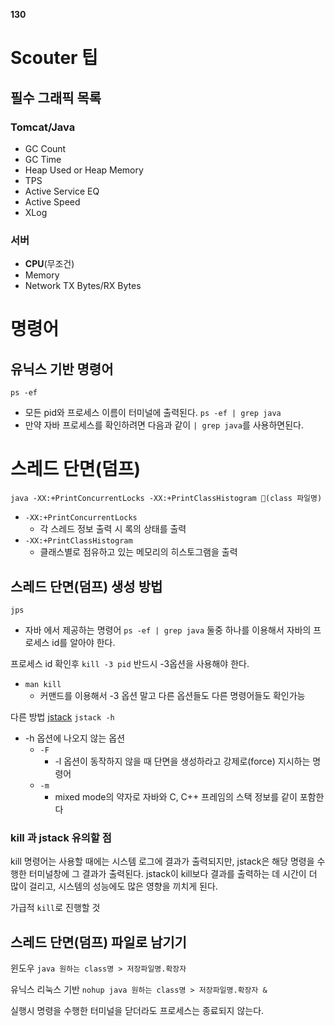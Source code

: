 **130**
# Scouter 팁
## 필수 그래픽 목록
### Tomcat/Java
- GC Count
- GC Time
- Heap Used or Heap Memory
- TPS
- Active Service EQ
- Active Speed
- XLog
### 서버
- **CPU**(무조건)
- Memory
- Network TX Bytes/RX Bytes

# 명령어
## 유닉스 기반 명령어
`ps -ef`
- 모든 pid와 프로세스 이름이 터미널에 출력된다.
`ps -ef | grep java`
- 만약 자바 프로세스를 확인하려면 다음과 같이 `| grep java`를 사용하면된다.

# 스레드 단면(덤프)

`java -XX:+PrintConcurrentLocks -XX:+PrintClassHistogram (class 파일명)`
- `-XX:+PrintConcurrentLocks`
	- 각 스레드 정보 출력 시 록의 상태를 출력
- `-XX:+PrintClassHistogram`
	- 클래스별로 점유하고 있는 메모리의 히스토그램을 출력

## 스레드 단면(덤프) 생성 방법
`jps`
- 자바 에서 제공하는 명령어
`ps -ef | grep java`
둘중 하나를 이용해서 자바의 프로세스 id를 알아야 한다.

프로세스 id 확인후
`kill -3 pid`
반드시 -3옵션을 사용해야 한다.
- `man kill`
	- 커맨드를 이용해서 -3 옵션 말고 다른 옵션들도 다른 명령어들도 확인가능

다른 방법
[jstack](https://docs.oracle.com/en/java/javase/11/tools/jstack.html)
`jstack -h`
- -h 옵션에 나오지 않는 옵션
	- `-F`
		- -l 옵션이 동작하지 않을 때 단면을 생성하라고 강제로(force) 지시하는 명령어
	- `-m`
		- mixed mode의 약자로 자바와 C, C++ 프레임의 스택 정보를 같이 포함한다

### kill 과 jstack 유의할 점
kill 명령어는 사용할 때에는 시스템 로그에 결과가 출력되지만, 
jstack은 해당 명령을 수행한 터미널창에 그 결과가 출력된다.
jstack이 kill보다 결과를 출력하는 데 시간이 더 많이 걸리고, 시스템의 성능에도 많은 영향을 끼치게 된다.

가급적 `kill`로 진행할 것

## 스레드 단면(덤프) 파일로 남기기
윈도우
`java 원하는 class명 > 저장파일명.확장자`

유닉스 리눅스 기반
`nohup java 원하는 class명 > 저장파일명.확장자 &`

실행시 명령을 수행한 터미널을 닫더라도 프로세스는 종료되지 않는다.

